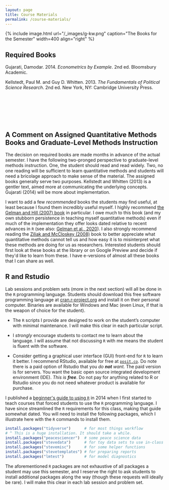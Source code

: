 ```yaml
---
layout: page
title: Course Materials
permalink: /course-materials/
---
```


{% include image.html url="/_images/g-kw.png" caption="The Books for the Semester" width=400 align="right" %}

## Required Books

Gujarati, Damodar. 2014. *Econometrics by Example*. 2nd ed. Bloomsbury Academic.

Kellstedt, Paul M. and Guy D. Whitten. 2013. *The Fundamentals of Political Science Research*. 2nd ed. New York, NY: Cambridge University Press.

<!-- Best, Henning and Christof Wolf (eds.). 2014. [The SAGE Handbook of Regression Analysis and Causal Inference](https://www.amazon.com/Handbook-Regression-Analysis-Causal-Inference/dp/1446252442). London, UK: SAGE Publications, Ltd. -->

<br />
<br />
<br />
<br />
<br />

## A Comment on Assigned Quantitative Methods Books and Graduate-Level Methods Instruction

The decision on required books are made months in advance of the actual semester. I have the following two-pronged perspective to graduate-level methods instruction. One, the student should read and read widely. Two, no one reading will be sufficient to learn quantitative methods and students will need a bricolage approach to make sense of the material. The assigned books generally serve two purposes. Kellstedt and Whitten (2013) is a gentler text, aimed more at communicating the underlying concepts. Gujarati (2014) will be more about implementation.

I want to add a few *recommended* books the students may find useful, at least because I found them incredibly useful myself. I highly recommend [the Gelman and Hill (2007) book](https://www.amazon.com/Analysis-Regression-Multilevel-Hierarchical-Analytical/dp/B00QAV71GO) in particular. I owe much to this book (and my own stubborn persistence in teaching myself quantitative methods) even if much of the implementation they offer looks dated relative to recent advances in `R` (see also: [Gelman et al., 2020](https://www.cambridge.org/core/books/regression-and-other-stories/DD20DD6C9057118581076E54E40C372C)). I also strongly recommend reading the [Ziliak and McCloskey (2008)](https://www.amazon.com/Cult-Statistical-Significance-Economics-Cognition/dp/0472050079) book to better appreciate what quantitative methods cannot tell us and how easy it is to misinterpret what these methods are doing for us as researchers. Interested students should first look at these books at the library or on Google Preview and decide if they'd like to learn from these. I have e-versions of almost all these books that I can share as well.


## R and Rstudio

Lab sessions and problem sets (more in the next section) will all be done in the `R` programming language. Students should download this free software programming language at [cran.r-project.org](http://cran.r-project.org) and install it on their personal computer. Binaries are available for Windows and Mac (even Linux, if that is the weapon of choice for the student).

- The `R` scripts I provide are designed to work on the student’s computer with minimal maintenance. I will make this clear in each particular script.

- I *strongly* encourage students to contact me to learn about the language. I will assume that not discussing `R` with me means the student is fluent with the software.

- Consider getting a graphical user interface (GUI) front-end for `R` to learn it better. I recommend RStudio, available for free at [`posit.co`](https://posit.co/download/rstudio-desktop/). Do note there is a paid option of Rstudio that you *do **not** want.* The paid version is for servers. You want the basic open source integrated development environment (IDE). *This is **free***. Do not pay for anything related to R or Rstudio since you do not need whatever product is available for purchase.


I published a [beginner's guide to using `R`](http://svmiller.com/blog/2014/08/a-beginners-guide-to-using-r/) in 2014 when I first started to teach courses that forced students to use the `R` programming language. I have since streamlined the `R` requirements for this class, making that guide somewhat dated. You will need to install the following packages, which I illustrate here with the `R` commands to install them. 

```r
install.packages("tidyverse")      # for most things workflow
# ^ This is a huge installation. It should take a while.
install.packages("peacesciencer")  # some peace science data
install.packages("stevedata")      # for toy data sets to use in-class
install.packages("stevemisc")      # for some helper functions
install.packages("stevetemplates") # for preparing reports
install.packages("lmtest")         # for model diagnostics
```

The aforementioned `R` packages are not exhaustive of all packages a student may use this semester, and I reserve the right to ask students to install additional packages along the way (though these requests will ideally be rare). I will make this clear in each lab session and problem set.

